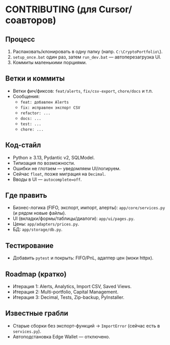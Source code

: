 # CONTRIBUTING (для Cursor/соавторов)

## Процесс
1) Распаковать/клонировать в одну папку (напр. `C:\CryptoPortfolio\`).  
2) `setup_once.bat` один раз, затем `run_dev.bat` — автоперезагрузка UI.  
3) Коммиты маленькими порциями.

## Ветки и коммиты
- Ветки фич/фиксов: `feat/alerts`, `fix/csv-export`, `chore/docs` и т.п.
- Сообщения:
  - `feat: добавлен Alerts`
  - `fix: исправлен экспорт CSV`
  - `refactor: ...`
  - `docs: ...`
  - `test: ...`
  - `chore: ...`

## Код-стайл
- Python ≥ 3.13, Pydantic v2, SQLModel.
- Типизация по возможности.
- Ошибки не глотаем — уведомляем UI/логируем.
- Сейчас `float`, позже миграция на `Decimal`.
- Вводы в UI — `autocomplete=off`.

## Где править
- Бизнес-логика (FIFO, экспорт, импорт, алерты): `app/core/services.py` (и рядом новые файлы).
- UI (вкладки/формы/таблицы/диалоги): `app/ui/pages.py`.
- Цены: `app/adapters/prices.py`.
- БД: `app/storage/db.py`.

## Тестирование
- Добавить `pytest` и покрыть: FIFO/PnL, адаптер цен (моки httpx).

## Roadmap (кратко)
- Итерация 1: Alerts, Analytics, Import CSV, Saved Views.
- Итерация 2: Multi-portfolio, Capital Management.
- Итерация 3: Decimal, Tests, Zip-backup, PyInstaller.

## Известные грабли
- Старые сборки без экспорт-функций → `ImportError` (сейчас есть в `services.py`).
- Автоподстановка Edge Wallet — отключено.
